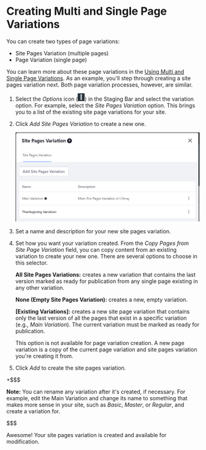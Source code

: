 # Creating Multi and Single Page Variations

You can create two types of page variations:

- Site Pages Variation (multiple pages)
- Page Variation (single page)

You can learn more about these page variations in the
[Using Multi and Single Page Variations](/discover/portal/-/knowledge_base/7-1/using-multi-and-single-page-variations).
As an example, you'll step through creating a site pages variation next. Both
page variation processes, however, are similar.

1.  Select the *Options* icon
    (![Options](../../../../images/icon-options.png)) in the Staging Bar and select
    the variation option. For example, select the *Site Pages Variation* option.
    This brings you to a list of the existing site page variations for your
    site.

2.  Click *Add Site Pages Variation* to create a new one.

    ![Figure 1: When selecting the *Site Pages Variation* link from the Staging Bar, you're able to add and manage your site pages variations.](../../../../images/staging-page-variations.png)

3.  Set a name and description for your new site pages variation.

4.  Set how you want your variation created. From the *Copy Pages from Site Page
    Variation* field, you can copy content from an existing variation to create
    your new one. There are several options to choose in this selector.

    **All Site Pages Variations:** creates a new variation that contains the
    last version marked as ready for publication from any single page existing
    in any other variation.

    **None (Empty Site Pages Variation):** creates a new, empty variation.

    **[Existing Variations]:** creates a new site page variation that contains
    only the last version of all the pages that exist in a specific variation
    (e.g., *Main Variation*). The current variation must be marked as ready for
    publication.

    This option is not available for page variation creation. A new page
    variation is a copy of the current page variation and site pages variation
    you're creating it from.

5.  Click *Add* to create the site pages variation.

+$$$

**Note:** You can rename any variation after it's created, if necessary. For
example, edit the Main Variation and change its name to something that makes
more sense in your site, such as *Basic*, *Master*, or *Regular*, and create a
variation for.

$$$

Awesome! Your site pages variation is created and available for modification.
